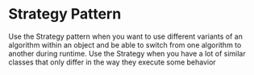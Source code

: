 # Strategy Pattern
Use the Strategy pattern when you want to use different variants of an algorithm within an object and be able to switch from one algorithm to another during runtime. Use the Strategy when you have a lot of similar classes that only differ in the way they execute some behavior